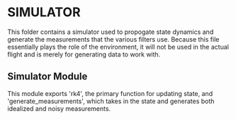 # SIMULATOR
This folder contains a simulator used to propogate state dynamics and generate the measurements that the various filters use. Because this file essentially plays the role of the environment, it will not be used in the actual flight and is merely for generating data to work with. 

## Simulator Module 
This module exports 'rk4', the primary function for updating state, and 'generate_measurements', which takes in the state and generates 
both idealized and noisy measurements.